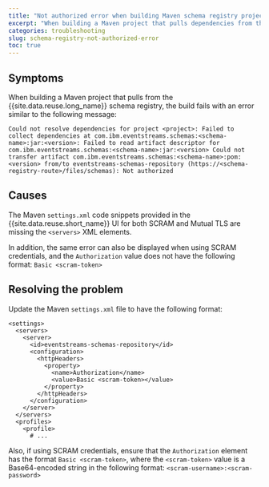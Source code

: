 ```yaml
---
title: "Not authorized error when building Maven schema registry project"
excerpt: "When building a Maven project that pulls dependencies from the Event Streams schema registry, a not authorized error is issued."
categories: troubleshooting
slug: schema-registry-not-authorized-error
toc: true
---
```


## Symptoms

When building a Maven project that pulls from the {{site.data.reuse.long_name}} schema registry, the build fails with an error similar to the following message:

```
Could not resolve dependencies for project <project>: Failed to collect dependencies at com.ibm.eventstreams.schemas:<schema-name>:jar:<version>: Failed to read artifact descriptor for com.ibm.eventstreams.schemas:<schema-name>:jar:<version> Could not transfer artifact com.ibm.eventstreams.schemas:<schema-name>:pom:<version> from/to eventstreams-schemas-repository (https://<schema-registry-route>/files/schemas): Not authorized
```

## Causes

The Maven `settings.xml` code snippets provided in the {{site.data.reuse.short_name}} UI for both SCRAM and Mutual TLS are missing the `<servers>` XML elements.

In addition, the same error can also be displayed when using SCRAM credentials, and the `Authorization` value does not have the following format: `Basic <scram-token>`

## Resolving the problem

Update the Maven `settings.xml` file to have the following format:

```
<settings>
  <servers>
    <server>
      <id>eventstreams-schemas-repository</id>
      <configuration>
        <httpHeaders>
          <property>
            <name>Authorization</name>
            <value>Basic <scram-token></value>
          </property>
        </httpHeaders>
      </configuration>
    </server>
  </servers>
  <profiles>
    <profile>
      # ...
```

Also, if using SCRAM credentials, ensure that the `Authorization` element has the format `Basic <scram-token>`, where the `<scram-token>` value is a Base64-encoded string in the following format: `<scram-username>:<scram-password>`
